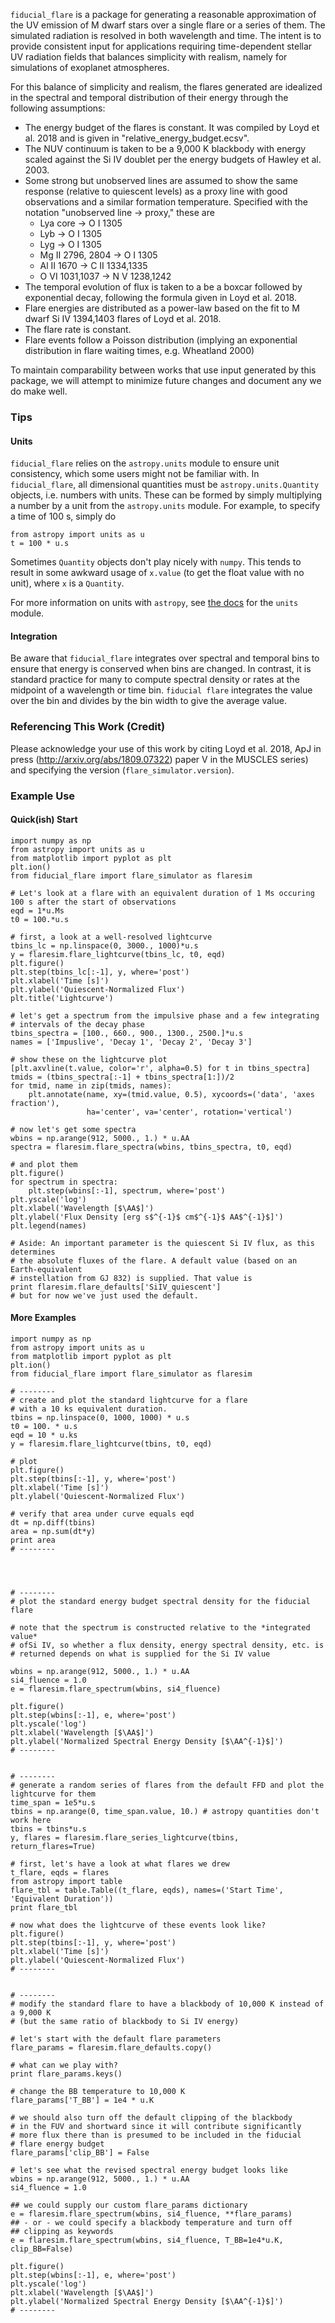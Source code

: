 `fiducial_flare` is a package for generating a reasonable approximation of the UV emission of M dwarf stars over a single flare or a series of them. The simulated radiation is resolved in both wavelength and time. The intent is to provide consistent input for applications requiring time-dependent stellar UV radiation fields that balances simplicity with realism, namely for simulations of exoplanet atmospheres.

For this balance of simplicity and realism, the flares generated are idealized in the spectral and temporal distribution of their energy through the following assumptions:

- The energy budget of the flares is constant. It was compiled by Loyd et al. 2018 and is given in "relative_energy_budget.ecsv".
- The NUV continuum is taken to be a 9,000 K blackbody with energy scaled against the Si IV doublet per the energy budgets of Hawley et al. 2003.
- Some strong but unobserved lines are assumed to show the same response (relative to quiescent levels) as a proxy line with good observations and a similar formation temperature. Specified with the notation "unobserved line -> proxy," these are
  + Lya core -> O I 1305
  + Lyb -> O I 1305
  + Lyg -> O I 1305
  + Mg II 2796, 2804 -> O I 1305
  + Al II 1670 -> C II 1334,1335
  + O VI 1031,1037 -> N V 1238,1242
- The temporal evolution of flux is taken to a be a boxcar followed by exponential decay, following the formula given in Loyd et al. 2018.
- Flare energies are distributed as a power-law based on the fit to M dwarf Si IV 1394,1403 flares of Loyd et al. 2018.
- The flare rate is constant.
- Flare events follow a Poisson distribution (implying an exponential distribution in flare waiting times, e.g. Wheatland 2000)

To maintain comparability between works that use input generated by this package, we will attempt to minimize future changes and document any we do make well.

### Tips
#### Units
`fiducial_flare` relies on the `astropy.units` module to ensure unit consistency, which some users might not be familiar with. In `fiducial_flare`, all dimensional quantities must be `astropy.units.Quantity` objects, i.e. numbers with units. These can be formed by simply multiplying a number by a unit from the `astropy.units` module. For example, to specify a time of 100 s, simply do

```
from astropy import units as u
t = 100 * u.s
```

Sometimes `Quantity` objects don't play nicely with `numpy`. This tends to result in some awkward usage of `x.value` (to get the float value with no unit), where `x` is a `Quantity`.

For more information on units with `astropy`, see [the docs](http://docs.astropy.org/en/stable/units/) for the `units` module.

#### Integration
Be aware that `fiducial_flare` integrates over spectral and temporal bins to ensure that energy is conserved when bins are changed. In contrast, it is standard practice for many to compute spectral density or rates at the midpoint of a wavelength or time bin. `fiducial flare` integrates the value over the bin and divides by the bin width to give the average value.

### Referencing This Work (Credit)
Please acknowledge your use of this work by citing Loyd et al. 2018, ApJ in press (http://arxiv.org/abs/1809.07322) paper V in the MUSCLES series) and specifying the version (`flare_simulator.version`).


### Example Use

#### Quick(ish) Start
```
import numpy as np
from astropy import units as u
from matplotlib import pyplot as plt
plt.ion()
from fiducial_flare import flare_simulator as flaresim

# Let's look at a flare with an equivalent duration of 1 Ms occuring 100 s after the start of observations
eqd = 1*u.Ms
t0 = 100.*u.s

# first, a look at a well-resolved lightcurve
tbins_lc = np.linspace(0, 3000., 1000)*u.s
y = flaresim.flare_lightcurve(tbins_lc, t0, eqd)
plt.figure()
plt.step(tbins_lc[:-1], y, where='post')
plt.xlabel('Time [s]')
plt.ylabel('Quiescent-Normalized Flux')
plt.title('Lightcurve')

# let's get a spectrum from the impulsive phase and a few integrating
# intervals of the decay phase
tbins_spectra = [100., 660., 900., 1300., 2500.]*u.s
names = ['Impuslive', 'Decay 1', 'Decay 2', 'Decay 3']

# show these on the lightcurve plot
[plt.axvline(t.value, color='r', alpha=0.5) for t in tbins_spectra]
tmids = (tbins_spectra[:-1] + tbins_spectra[1:])/2
for tmid, name in zip(tmids, names):
    plt.annotate(name, xy=(tmid.value, 0.5), xycoords=('data', 'axes fraction'),
                 ha='center', va='center', rotation='vertical')

# now let's get some spectra
wbins = np.arange(912, 5000., 1.) * u.AA
spectra = flaresim.flare_spectra(wbins, tbins_spectra, t0, eqd)

# and plot them
plt.figure()
for spectrum in spectra:
    plt.step(wbins[:-1], spectrum, where='post')
plt.yscale('log')
plt.xlabel('Wavelength [$\AA$]')
plt.ylabel('Flux Density [erg s$^{-1}$ cm$^{-1}$ AA$^{-1}$]')
plt.legend(names)

# Aside: An important parameter is the quiescent Si IV flux, as this determines
# the absolute fluxes of the flare. A default value (based on an Earth-equivalent
# instellation from GJ 832) is supplied. That value is
print flaresim.flare_defaults['SiIV_quiescent']
# but for now we've just used the default.

```


#### More Examples
```
import numpy as np
from astropy import units as u
from matplotlib import pyplot as plt
plt.ion()
from fiducial_flare import flare_simulator as flaresim

# --------
# create and plot the standard lightcurve for a flare
# with a 10 ks equivalent duration.
tbins = np.linspace(0, 1000, 1000) * u.s
t0 = 100. * u.s
eqd = 10 * u.ks
y = flaresim.flare_lightcurve(tbins, t0, eqd)

# plot
plt.figure()
plt.step(tbins[:-1], y, where='post')
plt.xlabel('Time [s]')
plt.ylabel('Quiescent-Normalized Flux')

# verify that area under curve equals eqd
dt = np.diff(tbins)
area = np.sum(dt*y)
print area
# --------




# --------
# plot the standard energy budget spectral density for the fiducial flare

# note that the spectrum is constructed relative to the *integrated value*
# ofSi IV, so whether a flux density, energy spectral density, etc. is
# returned depends on what is supplied for the Si IV value

wbins = np.arange(912, 5000., 1.) * u.AA
si4_fluence = 1.0
e = flaresim.flare_spectrum(wbins, si4_fluence)

plt.figure()
plt.step(wbins[:-1], e, where='post')
plt.yscale('log')
plt.xlabel('Wavelength [$\AA$]')
plt.ylabel('Normalized Spectral Energy Density [$\AA^{-1}$]')
# --------


# --------
# generate a random series of flares from the default FFD and plot the lightcurve for them
time_span = 1e5*u.s
tbins = np.arange(0, time_span.value, 10.) # astropy quantities don't work here
tbins = tbins*u.s
y, flares = flaresim.flare_series_lightcurve(tbins, return_flares=True)

# first, let's have a look at what flares we drew
t_flare, eqds = flares
from astropy import table
flare_tbl = table.Table((t_flare, eqds), names=('Start Time', 'Equivalent Duration'))
print flare_tbl

# now what does the lightcurve of these events look like?
plt.figure()
plt.step(tbins[:-1], y, where='post')
plt.xlabel('Time [s]')
plt.ylabel('Quiescent-Normalized Flux')
# --------


# --------
# modify the standard flare to have a blackbody of 10,000 K instead of a 9,000 K
# (but the same ratio of blackbody to Si IV energy)

# let's start with the default flare parameters
flare_params = flaresim.flare_defaults.copy()

# what can we play with?
print flare_params.keys()

# change the BB temperature to 10,000 K
flare_params['T_BB'] = 1e4 * u.K

# we should also turn off the default clipping of the blackbody
# in the FUV and shortward since it will contribute significantly
# more flux there than is presumed to be included in the fiducial
# flare energy budget
flare_params['clip_BB'] = False

# let's see what the revised spectral energy budget looks like
wbins = np.arange(912, 5000., 1.) * u.AA
si4_fluence = 1.0

## we could supply our custom flare_params dictionary
e = flaresim.flare_spectrum(wbins, si4_fluence, **flare_params)
## - or - we could specify a blackbody temperature and turn off
## clipping as keywords
e = flaresim.flare_spectrum(wbins, si4_fluence, T_BB=1e4*u.K, clip_BB=False)

plt.figure()
plt.step(wbins[:-1], e, where='post')
plt.yscale('log')
plt.xlabel('Wavelength [$\AA$]')
plt.ylabel('Normalized Spectral Energy Density [$\AA^{-1}$]')
# --------

```
